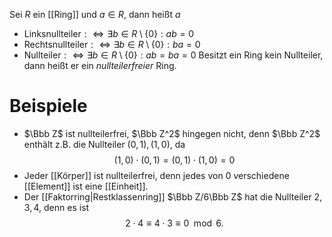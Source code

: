 Sei $R$ ein [[Ring]] und $a \in R$, dann heißt $a$
- Linksnullteiler$:\iff\exists b \in R \setminus \{0\} : ab = 0$
- Rechtsnullteiler$:\iff \exists b \in R \setminus \{0\} : ba = 0$
- Nullteiler$:\iff\exists b \in R \setminus \{0\} : ab = ba = 0$
Besitzt ein Ring kein Nullteiler, dann heißt er ein *nullteilerfreier* Ring.
# Beispiele
- $\Bbb Z$ ist nullteilerfrei, $\Bbb Z^2$ hingegen nicht, denn $\Bbb Z^2$ enthält z.B. die Nullteiler $(0, 1), (1,0)$, da $$(1,0)\cdot(0,1) = (0,1)\cdot(1,0) = 0$$
- Jeder [[Körper]] ist nullteilerfrei, denn jedes von $0$ verschiedene [[Element]] ist eine [[Einheit]].
- Der [[Faktorring|Restklassenring]] $\Bbb Z/6\Bbb Z$ hat die Nullteiler $2, 3, 4$, denn es ist$$2 \cdot 4 \equiv 4 \cdot 3 \equiv 0 \mod 6.$$